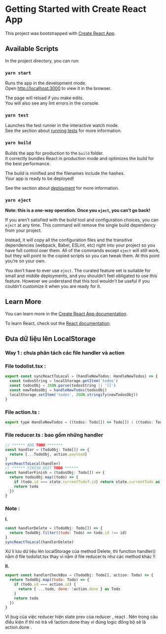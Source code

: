 # Getting Started with Create React App

This project was bootstrapped with [Create React App](https://github.com/facebook/create-react-app).

## Available Scripts

In the project directory, you can run:

### `yarn start`

Runs the app in the development mode.\
Open [http://localhost:3000](http://localhost:3000) to view it in the browser.

The page will reload if you make edits.\
You will also see any lint errors in the console.

### `yarn test`

Launches the test runner in the interactive watch mode.\
See the section about [running tests](https://facebook.github.io/create-react-app/docs/running-tests) for more information.

### `yarn build`

Builds the app for production to the `build` folder.\
It correctly bundles React in production mode and optimizes the build for the best performance.

The build is minified and the filenames include the hashes.\
Your app is ready to be deployed!

See the section about [deployment](https://facebook.github.io/create-react-app/docs/deployment) for more information.

### `yarn eject`

**Note: this is a one-way operation. Once you `eject`, you can’t go back!**

If you aren’t satisfied with the build tool and configuration choices, you can `eject` at any time. This command will remove the single build dependency from your project.

Instead, it will copy all the configuration files and the transitive dependencies (webpack, Babel, ESLint, etc) right into your project so you have full control over them. All of the commands except `eject` will still work, but they will point to the copied scripts so you can tweak them. At this point you’re on your own.

You don’t have to ever use `eject`. The curated feature set is suitable for small and middle deployments, and you shouldn’t feel obligated to use this feature. However we understand that this tool wouldn’t be useful if you couldn’t customize it when you are ready for it.

## Learn More

You can learn more in the [Create React App documentation](https://facebook.github.io/create-react-app/docs/getting-started).

To learn React, check out the [React documentation](https://reactjs.org/).

## Đưa dữ liệu lên LocalStorage

### Way 1 : chưa phân tách các file handler và action

### File todolist.tsx :

```javascript
export const syncReactToLocal = (handleNewTodos: HandleNewTodos) => {
  const todosString = localStorage.getItem('todos')
  const todosObj = JSON.parse(todosString || '[]')
  const newTodosObj = handleNewTodos(todosObj)
  localStorage.setItem('todos', JSON.stringify(newTodosObj))
}
```

### File action.ts :

```javascript
export type HandleNewTodos = ((todos: Todo[]) => Todo[]) | ((todos: Todo[], todo: Todo) => Todo[])
```

### File reducer.ts : bao gồm những handler

```javascript
// ****** ADD TODO *******
const handler = (TodoObj: Todo[]) => {
  return [...TodoObj, action.payload]
}
syncReactToLocal(handler)
// ****** FINISH EDIT TODO ******
const handlerFinish = (todosObj: Todo[]) => {
  return todosObj.map((todo) => {
    if (todo.id === state.currentTodo?.id) return state.currentTodo as Todo
    return todo
  })
}
```

### Note :

**I.**

```javascript
const handlerDelete = (TodoObj: Todo[]) => {
  return TodoObj.filter((todo: Todo) => todo.id !== id)
}
syncReactToLocal(handlerDelete)
```

Xử lí lưu dữ liệu lên localStorage của method Delete, thì function handler() nằm ở file todolist.tsx thay vì nằm ở file reducer.ts như các method khác !!

**II.**

```javascript
export const handlerCheckBox = (TodoObj: Todo[], action: Todo) => {
  return TodoObj.map((todo: Todo) => {
    if (todo.id === action.id) {
      return { ...todo, done: !action.done } as Todo
    }
    return todo
  })
}

```

Vì bug của việc reducer hiện state prev của reducer , react . Nên trong câu điều kiện if thì nó trả về !action.done thay vì đúng logic đồng bộ sẽ là action.done .
